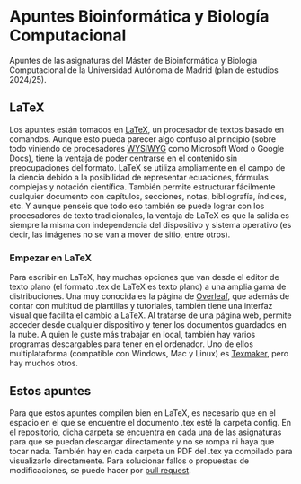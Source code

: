 # Apuntes Bioinformática y Biología Computacional
Apuntes de las asignaturas del Máster de Bioinformática y Biología Computacional de la Universidad Autónoma de Madrid (plan de estudios 2024/25). 

## LaTeX
Los apuntes están tomados en [LaTeX](https://es.wikipedia.org/wiki/LaTeX), un procesador de textos basado en comandos. Aunque esto pueda parecer algo confuso al principio (sobre todo viniendo de procesadores [WYSIWYG](https://es.wikipedia.org/wiki/WYSIWYG) como Microsoft Word o Google Docs), tiene la ventaja de poder centrarse en el contenido sin preocupaciones del formato. 
LaTeX se utiliza ampliamente en el campo de la ciencia debido a la posibilidad de representar ecuaciones, fórmulas complejas y notación científica. También permite estructurar fácilmente cualquier documento con capítulos, secciones, notas, bibliografía, índices, etc. Y aunque penséis que todo eso también se puede lograr con los procesadores de texto tradicionales, la ventaja de LaTeX es que la salida es siempre la misma con independencia del dispositivo y sistema operativo (es decir, las imágenes no se van a mover de sitio, entre otros). 

### Empezar en LaTeX
Para escribir en LaTeX, hay muchas opciones que van desde el editor de texto plano (el formato .tex de LaTeX es texto plano) a una amplia gama de distribuciones. Una muy conocida es la página de [Overleaf](https://es.overleaf.com/), que además de contar con multitud de plantillas y tutoriales, también tiene una interfaz visual que facilita el cambio a LaTeX. Al tratarse de una página web, permite acceder desde cualquier dispositivo y tener los documentos guardados en la nube. A quien le guste más trabajar en local, también hay varios programas descargables para tener en el ordenador. Uno de ellos multiplataforma (compatible con Windows, Mac y Linux) es [Texmaker](https://www.xm1math.net/texmaker/download.html), pero hay muchos otros. 

## Estos apuntes
Para que estos apuntes compilen bien en LaTeX, es necesario que en el espacio en el que se encuentre el documento .tex esté la carpeta config. En el repositorio, dicha carpeta se encuentra en cada una de las asignaturas para que se puedan descargar directamente y no se rompa ni haya que tocar nada. También hay en cada carpeta un PDF del .tex ya compilado para visualizarlo directamente. Para solucionar fallos o propuestas de modificaciones, se puede hacer por [pull request](https://github.com/SandraMingo/apuntes-bioinfo/pulls).

